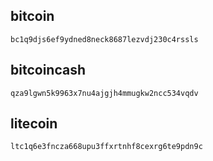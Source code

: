 ## bitcoin

`bc1q9djs6ef9ydned8neck8687lezvdj230c4rssls`

## bitcoincash

`qza9lgwn5k9963x7nu4ajgjh4mmugkw2ncc534vqdv`

## litecoin

`ltc1q6e3fncza668upu3ffxrtnhf8cexrg6te9pdn9c`

